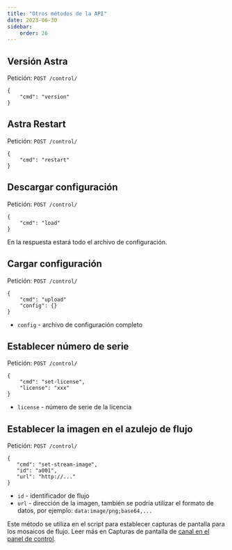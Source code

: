 ```yaml
---
title: "Otros métodos de la API"
date: 2023-06-30
sidebar:
    order: 26
---
```


## Versión Astra[](/es/astra/admin-guide/api/other#astra-version)

Petición: `POST /control/`

```
{
    "cmd": "version"
}
```

## Astra Restart[](/es/astra/admin-guide/api/other#astra-restart)

Petición: `POST /control/`

```
{
    "cmd": "restart"
}
```

## Descargar configuración[](/es/astra/admin-guide/api/other#download-configuration)

Petición: `POST /control/`

```
{
    "cmd": "load"
}
```

En la respuesta estará todo el archivo de configuración.

## Cargar configuración[](/es/astra/admin-guide/api/other#upload-configuration)

Petición: `POST /control/`

```
{
    "cmd": "upload"
    "config": {}
}
```

- `config` - archivo de configuración completo

## Establecer número de serie[](/es/astra/admin-guide/api/other#set-serial-number)

Petición: `POST /control/`

```
{
    "cmd": "set-license",
    "license": "xxx"
}
```

- `license` - número de serie de la licencia

## Establecer la imagen en el azulejo de flujo[](/es/astra/admin-guide/api/other#set-image-to-the-stream-tile)

Petición: `POST /control/`

```
{
   "cmd": "set-stream-image",
   "id": "a001",
   "url": "http://..."
}
```

- `id` - identificador de flujo
- `url` - dirección de la imagen, también se podría utilizar el formato de datos, por ejemplo: `data:image/png;base64,...`

Este método se utiliza en el script para establecer capturas de pantalla para los mosaicos de flujo. Leer más en Capturas de pantalla de [canal en el panel de control](/es/astra/admin-guide/administration/mosaic).
